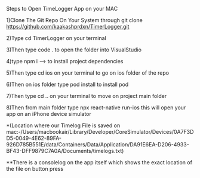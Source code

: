 Steps to Open TimeLogger App on your MAC

1)Clone The Git Repo On Your System through git clone https://github.com/kaakashprdxn/TimerLogger.git

2)Type cd TimerLogger on your terminal

3)Then type code . to open the folder into VisualStudio

4)type npm i --> to install project dependencies

5)Then type cd ios on your terminal to go on ios folder of the repo

6)Then on ios folder type pod install to install pod 

7)Then type cd .. on your terminal to move on project main folder 

8)Then from main folder type npx react-native run-ios this will open your app on an iPhone device simulator

*(Location where our Timelog File is saved on mac:-/Users/macbookair/Library/Developer/CoreSimulator/Devices/0A7F3DD5-0049-4E62-89FA-926D785B551E/data/Containers/Data/Application/DA91E6EA-D206-4933-BF43-DFF9879C7A0A/Documents/timelogs.txt)

**There is a consolelog on the app itself which shows the exact location of the file on button press

